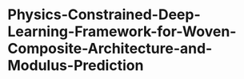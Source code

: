 # Physics-Constrained-Deep-Learning-Framework-for-Woven-Composite-Architecture-and-Modulus-Prediction
